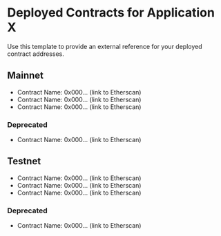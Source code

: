 # Deployed Contracts for Application X

Use this template to provide an external reference for your deployed contract addresses.

## Mainnet

* Contract Name: 0x000... (link to Etherscan)
* Contract Name: 0x000... (link to Etherscan)
* Contract Name: 0x000... (link to Etherscan)

### Deprecated

* Contract Name: 0x000... (link to Etherscan)

## Testnet

* Contract Name: 0x000... (link to Etherscan)
* Contract Name: 0x000... (link to Etherscan)
* Contract Name: 0x000... (link to Etherscan)

### Deprecated

* Contract Name: 0x000... (link to Etherscan)
